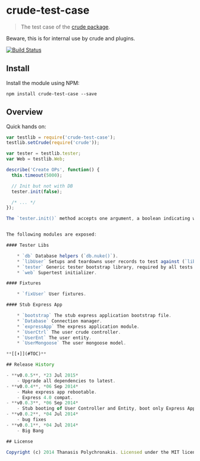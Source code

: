# crude-test-case

> The test case of the [crude package](https://github.com/thanpolas/crude).

Beware, this is for internal use by crude and plugins.

[![Build Status](https://secure.travis-ci.org/thanpolas/crude-test-case.png?branch=master)](http://travis-ci.org/thanpolas/crude-test-case)

## Install

Install the module using NPM:

```
npm install crude-test-case --save
```

## Overview

Quick hands on:

```js
var testlib = require('crude-test-case');
testlib.setCrude(require('crude'));

var tester = testlib.tester;
var Web = testlib.Web;

describe('Create OPs', function() {
  this.timeout(5000);

  // Init but not with DB
  tester.init(false);

  /* ... */
});

The `tester.init()` method accepts one argument, a boolean indicating weather the DB should be initialized too.


The following modules are exposed:

#### Tester Libs

    * `db` Database helpers (`db.nuke()`).
    * `libUser` Setups and teardowns user records to test against (`libUser.createUser()`).
    * `tester` Generic tester bootstrap library, required by all tests.
    * `web` Supertest initializer.

#### Fixtures

    * `fixUser` User fixtures.

#### Stub Express App

    * `bootstrap` The stub express application bootstrap file.
    * `Database` Connection manager.
    * `expressApp` The express application module.
    * `UserCtrl` The user crude controller.
    * `UserEnt` The user entity.
    * `UserMongoose` The user mongoose model.

**[[⬆]](#TOC)**

## Release History

- **v0.0.5**, *23 Jul 2015*
    - Upgrade all dependencies to latest.
- **v0.0.4**, *06 Sep 2014*
    - Make express app rebootable.
    - Express 4.0 compat.
- **v0.0.3**, *06 Sep 2014*
    - Stub booting of User Controller and Entity, boot only Express App Bare.
- **v0.0.2**, *04 Jul 2014*
    - bug fixes
- **v0.0.1**, *04 Jul 2014*
    - Big Bang

## License

Copyright (c) 2014 Thanasis Polychronakis. Licensed under the MIT license.
